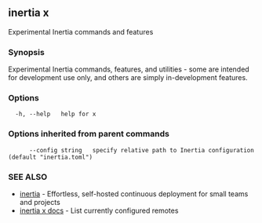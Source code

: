 ## inertia x

Experimental Inertia commands and features

### Synopsis

Experimental Inertia commands, features, and utilities - some are intended
for development use only, and others are simply in-development features.

### Options

```
  -h, --help   help for x
```

### Options inherited from parent commands

```
      --config string   specify relative path to Inertia configuration (default "inertia.toml")
```

### SEE ALSO

* [inertia](inertia.md)	 - Effortless, self-hosted continuous deployment for small teams and projects
* [inertia x docs](inertia_x_docs.md)	 - List currently configured remotes

